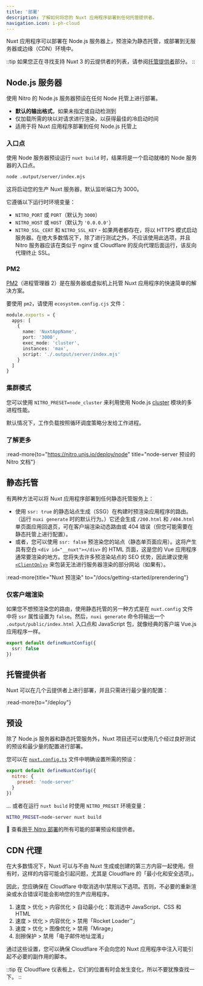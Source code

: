 ```yaml
---
title: '部署'
description: 了解如何将您的 Nuxt 应用程序部署到任何托管提供者。
navigation.icon: i-ph-cloud
---
```


Nuxt 应用程序可以部署在 Node.js 服务器上，预渲染为静态托管，或部署到无服务器或边缘（CDN）环境中。

::tip
如果您正在寻找支持 Nuxt 3 的云提供者的列表，请参阅[托管提供者](/deploy)部分。
::

## Node.js 服务器

使用 Nitro 的 Node.js 服务器预设在任何 Node 托管上进行部署。

- **默认的输出格式**，如果未指定或自动检测到 <br>
- 仅加载所需的块以对请求进行渲染，以获得最佳的冷启动时间 <br>
- 适用于将 Nuxt 应用程序部署到任何 Node.js 托管上

### 入口点

使用 Node 服务器预设运行 `nuxt build` 时，结果将是一个启动就绪的 Node 服务器的入口点。

```bash [终端]
node .output/server/index.mjs
```

这将启动您的生产 Nuxt 服务器，默认监听端口为 3000。

它遵循以下运行时环境变量：

- `NITRO_PORT` 或 `PORT`（默认为 `3000`）
- `NITRO_HOST` 或 `HOST`（默认为 `'0.0.0.0'`）
- `NITRO_SSL_CERT` 和 `NITRO_SSL_KEY` - 如果两者都存在，将以 HTTPS 模式启动服务器。在绝大多数情况下，除了进行测试之外，不应该使用此选项，并且 Nitro 服务器应该在类似于 nginx 或 Cloudflare 的反向代理后面运行，该反向代理终止 SSL。

### PM2

[PM2](https://pm2.keymetrics.io/)（进程管理器 2）是在服务器或虚拟机上托管 Nuxt 应用程序的快速简单的解决方案。

要使用 `pm2`，请使用 `ecosystem.config.cjs` 文件：

```ts [ecosystem.config.cjs]
module.exports = {
  apps: [
    {
      name: 'NuxtAppName',
      port: '3000',
      exec_mode: 'cluster',
      instances: 'max',
      script: './.output/server/index.mjs'
    }
  ]
}
```

### 集群模式

您可以使用 `NITRO_PRESET=node_cluster` 来利用使用 Node.js [cluster](https://nodejs.org/dist/latest/docs/api/cluster.html) 模块的多进程性能。

默认情况下，工作负载按照循环调度策略分发给工作进程。

### 了解更多

:read-more{to="https://nitro.unjs.io/deploy/node" title="node-server 预设的 Nitro 文档"}

## 静态托管

有两种方法可以将 Nuxt 应用程序部署到任何静态托管服务上：

- 使用 `ssr: true` 的静态站点生成（SSG）在构建时预渲染应用程序的路由。（运行 `nuxi generate` 时的默认行为。）它还会生成 `/200.html` 和 `/404.html` 单页面应用回退页，可在客户端渲染动态路由或 404 错误（但您可能需要在静态托管上进行配置）。
- 或者，您可以使用 `ssr: false` 预渲染您的站点（静态单页面应用）。这将产生具有空白 `<div id="__nuxt"></div>` 的 HTML 页面，这是您的 Vue 应用程序通常要渲染的地方。您将失去许多预渲染站点的 SEO 优势，因此建议使用 [`<ClientOnly>`](/docs/api/components/client-only) 来包装无法进行服务器渲染的部分网站（如果有）。

:read-more{title="Nuxt 预渲染" to="/docs/getting-started/prerendering"}

### 仅客户端渲染

如果您不想预渲染您的路由，使用静态托管的另一种方式是在 `nuxt.config` 文件中将 `ssr` 属性设置为 `false`。然后，`nuxi generate` 命令将输出一个 `.output/public/index.html` 入口点和 JavaScript 包，就像经典的客户端 Vue.js 应用程序一样。

```ts twoslash [nuxt.config.ts]
export default defineNuxtConfig({
  ssr: false
})
```

## 托管提供者

Nuxt 可以在几个云提供者上进行部署，并且只需进行最少量的配置：

:read-more{to="/deploy"}

## 预设

除了 Node.js 服务器和静态托管服务外，Nuxt 项目还可以使用几个经过良好测试的预设和最少量的配置进行部署。

您可以在 [`nuxt.config.ts`](/docs/guide/directory-structure/nuxt-config) 文件中明确设置所需的预设：

```js twoslash [nuxt.config.ts]
export default defineNuxtConfig({
  nitro: {
    preset: 'node-server'
  }
})
```

... 或者在运行 `nuxt build` 时使用 `NITRO_PRESET` 环境变量：

```bash [终端]
NITRO_PRESET=node-server nuxt build
```

🔎 查看[用于 Nitro 部署](https://nitro.unjs.io/deploy)的所有可能的部署预设和提供者。

## CDN 代理

在大多数情况下，Nuxt 可以与不由 Nuxt 生成或创建的第三方内容一起使用。但有时，这样的内容可能会引起问题，尤其是 Cloudflare 的「最小化和安全选项」。

因此，您应确保在 Cloudflare 中取消选中/禁用以下选项。否则，不必要的重新渲染或水合错误可能会影响您的生产应用程序。

1. 速度 > 优化 > 内容优化 > 自动最小化：取消选中 JavaScript、CSS 和 HTML
2. 速度 > 优化 > 内容优化 > 禁用「Rocket Loader™」
3. 速度 > 优化 > 图像优化 > 禁用「Mirage」
4. 刮擦保护 > 禁用「电子邮件地址混淆」

通过这些设置，您可以确保 Cloudflare 不会向您的 Nuxt 应用程序中注入可能引起不必要的副作用的脚本。

::tip
在 Cloudflare 仪表板上，它们的位置有时会发生变化，所以不要犹豫查找一下。
::